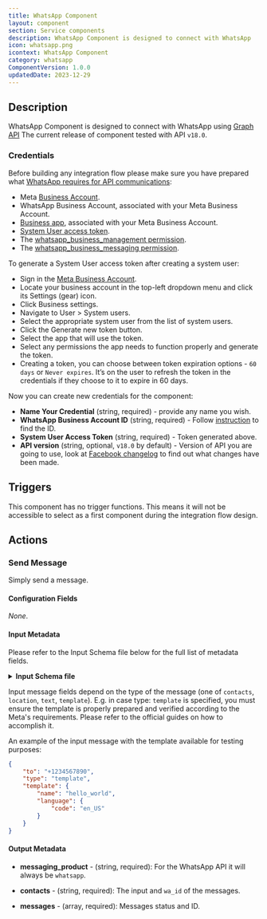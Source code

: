 ```yaml
---
title: WhatsApp Component
layout: component
section: Service components
description: WhatsApp Component is designed to connect with WhatsApp
icon: whatsapp.png
icontext: WhatsApp Component
category: whatsapp
ComponentVersion: 1.0.0
updatedDate: 2023-12-29
---
```


## Description

WhatsApp Component is designed to connect with WhatsApp using [Graph API](https://developers.facebook.com/docs/graph-api) The current release of component tested with API `v18.0`.

### Credentials

Before building any integration flow please make sure you have prepared what [WhatsApp requires for API communications](https://developers.facebook.com/docs/whatsapp/business-management-api/get-started#testing-endpoints):

- Meta [Business Account](https://business.facebook.com/).
- WhatsApp Business Account, associated with your Meta Business Account.
- [Business app](https://developers.facebook.com/docs/development/create-an-app/app-dashboard/app-types#business), associated with your Meta Business Account.
- [System User access token](https://developers.facebook.com/docs/development/create-an-app/app-dashboard/app-types#business).
- The [whatsapp_business_management permission](https://developers.facebook.com/docs/permissions#w).
- The [whatsapp_business_messaging permission](https://developers.facebook.com/docs/permissions#w).

To generate a System User access token after creating a system user:

- Sign in the [Meta Business Account](https://business.facebook.com/).
- Locate your business account in the top-left dropdown menu and click its Settings (gear) icon.
- Click Business settings.
- Navigate to User > System users.
- Select the appropriate system user from the list of system users.
- Click the Generate new token button.
- Select the app that will use the token.
- Select any permissions the app needs to function properly and generate the token.
- Creating a token, you can choose between token expiration options - `60 days` or `Never expires`. It’s on the user to refresh the token in the credentials if they choose to it to expire in 60 days.

Now you can create new credentials for the component:

- **Name Your Credential** (string, required) - provide any name you wish.
- **WhatsApp Business Account ID** (string, required) - Follow [instruction](https://developers.facebook.com/docs/graph-api/reference/whats-app-business-account/) to find the ID.
- **System User Access Token** (string, required) - Token generated above.
- **API version** (string, optional, `v18.0` by default) - Version of API you are going to use, look at [Facebook changelog](https://developers.facebook.com/docs/graph-api/changelog) to find out what changes have been made.


## Triggers
This component has no trigger functions. This means it will not be accessible to
select as a first component during the integration flow design.


## Actions

### Send Message

Simply send a message.

#### Configuration Fields

*None*.

#### Input Metadata

Please refer to the Input Schema file below for the full list of metadata fields. 
<details close markdown="block"><summary><strong>Input Schema file</strong></summary>
```json
{
  "type": "object",
  "properties": {
    "to": {
      "type": "string",
      "title": "To",
      "required": true,
      "help": {
        "description": "WhatsApp ID or phone number of the customer you want to send a message to. See Phone Number Formats link below",
        "link": "https://developers.facebook.com/docs/whatsapp/cloud-api/reference/phone-numbers#phone-number-formats"
      }
    },
    "type": {
      "type": "string",
      "title": "Type",
      "help": {
        "description": "The type of message you want to send. If omitted, defaults to text"
      },
      "required": false,
      "enum": [
        "contacts",
        "location",
        "text",
        "template"
      ]
    },
    "contacts": {
      "type": "object",
      "required": false,
      "title": "Contacts",
      "help": {
        "description": "Required when type=contacts"
      },
      "properties": {
        "addresses": {
          "type": "object",
          "title": "Addresses",
          "help": {
            "description": "Full contact address(es) formatted as an addresses object"
          },
          "required": false,
          "properties": {
            "street": {
              "type": "string",
              "title": "Street",
              "help": {
                "description": "Street number and name"
              },
              "required": false
            },
            "city": {
              "type": "string",
              "title": "City",
              "help": {
                "description": "City name"
              },
              "required": false
            },
            "state": {
              "type": "string",
              "title": "State",
              "help": {
                "description": "State abbreviation"
              },
              "required": false
            },
            "zip": {
              "type": "string",
              "title": "ZIP",
              "help": {
                "description": "ZIP code"
              },
              "required": false
            },
            "country": {
              "type": "string",
              "title": "Country",
              "help": {
                "description": "Full country name"
              },
              "required": false
            },
            "country_code": {
              "type": "string",
              "title": "Country code",
              "help": {
                "description": "Two-letter country abbreviation"
              },
              "required": false
            },
            "type": {
              "type": "string",
              "title": "Type",
              "help": {
                "description": "Standard values are HOME and WORK"
              },
              "required": false
            }
          }
        }
      }
    },
    "template": {
      "type": "object",
      "title": "Template",
      "help": {
        "description": "Required when type=template"
      },
      "required": false,
      "properties": {
        "name": {
          "type": "string",
          "title": "Name",
          "help": {
            "description": "Name of the template"
          },
          "required": false
        },
        "language": {
          "type": "object",
          "title": "Language",
          "help": {
            "description": "Contains a language object. Specifies the language the template may be rendered in"
          },
          "required": false,
          "properties": {
            "policy": {
              "type": "string",
              "title": "Policy",
              "help": {
                "description": "The language policy the message should follow. The only supported option is deterministic"
              },
              "required": false
            },
            "code": {
              "type": "string",
              "title": "Code",
              "help": {
                "description": "The code of the language or locale to use. Accepts both language and language_locale formats (e.g., en and en_US). For all codes, see https://developers.facebook.com/docs/whatsapp/api/messages/message-templates#supported-languages"
              },
              "required": false
            }
          }
        }
      }
    },
    "text": {
      "type": "object",
      "title": "Text",
      "help": {
        "description": "Required for text messages"
      },
      "required": false,
      "properties": {
        "body": {
          "type": "string",
          "title": "Body",
          "help": {
            "description": "The text of the text message which can contain URLs which begin with http:// or https:// and formatting"
          },
          "required": false
        },
        "preview_url": {
          "type": "boolean",
          "title": "Preview URL",
          "help": {
            "description": "Set to true to have the WhatsApp Messenger and WhatsApp Business apps attempt to render a link preview of any URL in the body text string. URLs must begin with http:// or https://. If multiple URLs are in the body text string, only the first URL will be rendered"
          },
          "required": false
        }
      }
    },
    "location": {
      "type": "object",
      "title": "Location",
      "help": {
        "description": "Required when type=location"
      },
      "required": false,
      "properties": {
        "longitude": {
          "type": "string",
          "title": "Longitude",
          "help": {
            "description": "Longitude of the location"
          },
          "required": false
        },
        "latitude": {
          "type": "string",
          "title": "Latitude",
          "help": {
            "description": "Latitude of the location"
          },
          "required": false
        },
        "name": {
          "type": "string",
          "title": "Name",
          "help": {
            "description": "Name of the location"
          },
          "required": false
        },
        "address": {
          "type": "string",
          "title": "Address",
          "help": {
            "description": "Address of the location"
          },
          "required": false
        }
      }
    },
    "preview_url": {
      "type": "boolean",
      "title": "Preview URL",
      "help": {
        "description": "Required if type=text"
      },
      "required": false
    },
    "status": {
      "type": "string",
      "title": "Status",
      "help": {
        "description": "A message's status. You can use this field to mark a message as read"
      },
      "required": false
    },
    "context": {
      "type": "object",
      "title": "Context",
      "help": {
        "description": "Required if replying to any message in the conversation"
      },
      "required": false,
      "properties": {
        "message_id": {
          "type": "string",
          "title": "Message ID",
          "help": {
            "description": "ID of a previous message you are replying to"
          },
          "required": false
        }
      }
    }
  }
}
```
</details>

Input message fields depend on the type of the message (one of `contacts`, `location`, `text`, `template`). E.g. in case type: `template` is specified, you must ensure the template is properly prepared and verified according to the Meta's requirements. Please refer to the official guides on how to accomplish it.

An example of the input message with the template available for testing purposes:
```json
{
    "to": "+1234567890",
    "type": "template",
    "template": {
        "name": "hello_world",
        "language": {
            "code": "en_US"
        }
    }
}
```
#### Output Metadata

- **messaging_product** - (string, required): For the WhatsApp API it will always be `whatsapp`.

- **contacts** - (string, required): The input and `wa_id` of the messages.

- **messages** - (array, required): Messages status and ID.
